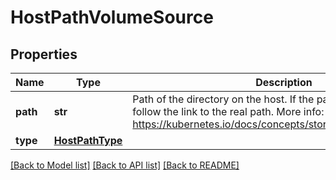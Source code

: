 # HostPathVolumeSource

## Properties
Name | Type | Description | Notes
------------ | ------------- | ------------- | -------------
**path** | **str** | Path of the directory on the host. If the path is a symlink, it will follow the link to the real path. More info: https://kubernetes.io/docs/concepts/storage/volumes#hostpath | [optional] 
**type** | [**HostPathType**](HostPathType.md) |  | [optional] 

[[Back to Model list]](../README.md#documentation-for-models) [[Back to API list]](../README.md#documentation-for-api-endpoints) [[Back to README]](../README.md)


